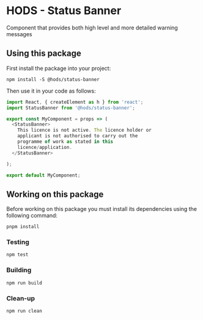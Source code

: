 HODS - Status Banner
====================

Component that provides both high level and more detailed warning messages


Using this package
------------------

First install the package into your project:

```shell
npm install -S @hods/status-banner
```

Then use it in your code as follows:

```js
import React, { createElement as h } from 'react';
import StatusBanner from '@hods/status-banner';

export const MyComponent = props => (
  <StatusBanner>
    This licence is not active. The licence holder or
    applicant is not authorised to carry out the
    programme of work as stated in this
    licence/application.
  </StatusBanner>

);

export default MyComponent;
```


Working on this package
-----------------------

Before working on this package you must install its dependencies using
the following command:

```shell
pnpm install
```


### Testing

```shell
npm test
```


### Building

```shell
npm run build
```


### Clean-up

```shell
npm run clean
```
